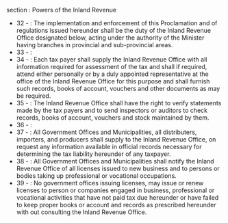 section : Powers of the Inland Revenue

<ul>
			<li>32 - : The implementation and enforcement of this Proclamation and of regulations issued hereunder shall be the duty of the Inland Revenue Office designated below, acting under the authority of the Minister having branches in provincial and sub-provincial areas. <ul>
			</ul></li>			<li>33 - : <ul>
			</ul></li>			<li>34 - : Each tax payer shall supply the Inland Revenue Office with all information required for assessment of the tax and shall if required, attend either personally or by a duly appointed representative at the office of the Inland Revenue Office for this purpose and shall furnish such records, books of account, vouchers and other documents as may be required. <ul>
			</ul></li>			<li>35 - : The Inland Revenue Office shall have the right to verify statements made by the tax payers and to send inspectors or auditors to check records, books of account, vouchers and stock maintained by them. <ul>
			</ul></li>			<li>36 - : <ul>
			</ul></li>			<li>37 - : All Government Offices and Municipalities, all distributers, importers, and producers shall supply to the Inland Revenue Office, on request any information available in official records necessary for determining the tax liability hereunder of any taxpayer. <ul>
			</ul></li>			<li>38 - : All Government Offices and Municipalities shall notify the Inland Revenue Office of all licenses issued to new business and to persons or bodies taking up professional or vocational occupations. <ul>
			</ul></li>			<li>39 - : No government offices issuing licenses, may issue or renew licenses to person or companies engaged in business, professional or vocational activities that have not paid tax due hereunder or have failed to keep proper books or account and records as prescribed hereunder with out consulting the Inland Revenue Office. <ul>
			</ul></li></ul>